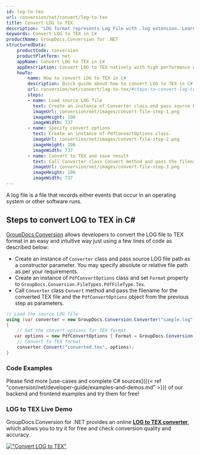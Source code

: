 ```yaml
---
id: log-to-tex
url: conversion/net/convert/log-to-tex
title: Convert LOG to TEX
description: "LOG format represents Log File with .log extension. Learn how to convert LOG to TEX file programmatically in C# language using GroupDocs.Conversion for .NET library."
keywords: Convert LOG to TEX in C#
productName: GroupDocs.Conversion for .NET
structuredData:
    productCode: conversion
    productPlatform: net
    appName: Convert LOG to TEX in C#
    appDescription: Convert LOG to TEX natively with high performance using C# language and server side GroupDocs.Conversion for .NET APIs, without the use of any software like Microsoft or Open Office.
    howTo:
        name: How to convert LOG to TEX in C# 
        description: Quick guide about how to convert LOG to TEX in C# with high performance and accuracy.
        url: conversion/net/convert/log-to-tex/#steps-to-convert-log-to-tex-in-c
        steps:
        - name: Load source LOG file 
          text: Create an instance of Converter class and pass source LOG file path as a constructor parameter. You may specify absolute or relative file path as per your requirements. 
          imageUrl: conversion/net/images/convert-file-step-1.png
          imageHeight: 196
          imageWidth: 737
        - name: Specify convert options 
          text: Create an instance of PdfConvertOptions class.
          imageUrl: conversion/net/images/convert-file-step-2.png
          imageHeight: 196
          imageWidth: 737
        - name: Convert to TEX and save result 
          text: Call Converter class Convert method and pass the filename for the converted HTML file and the PdfConvertOptions object from the previous step as parameters.
          imageUrl: conversion/net/images/convert-file-step-3.png
          imageHeight: 196
          imageWidth: 737
---
```


A log file is a file that records either events that occur in an operating system or other software runs.

## Steps to convert LOG to TEX in C#

[GroupDocs.Conversion](https://products.groupdocs.com/conversion/net) allows developers to convert the LOG file to TEX format in an easy and intuitive way just using a few lines of code as described below:

* Create an instance of `Converter` class and pass source LOG file path as a constructor parameter. You may specify absolute or relative file path as per your requirements. 
* Create an instance of `PdfConvertOptions` class and set `Format` property to `GroupDocs.Conversion.FileTypes.PdfFileType.Tex`.
* Call `Converter` class `Convert` method and pass the filename for the converted TEX file and the `PdfConvertOptions` object from the previous step as parameters.

```csharp
// Load the source LOG file
using (var converter = new GroupDocs.Conversion.Converter("sample.log"))
{
    // Set the convert options for TEX format
   var options = new PdfConvertOptions { Format = GroupDocs.Conversion.FileTypes.PdfFileType.Tex };
    // Convert to TEX format
    converter.Convert("converted.tex", options);
}
```

### Code Examples

Please find more [use-cases and complete C# sources]({{< ref "conversion/net/developer-guide/examples-and-demos.md" >}}) of our backend and frontend examples and try them for free!

### LOG to TEX Live Demo

GroupDocs.Conversion for .NET provides an online [**LOG to TEX converter**](https://products.groupdocs.app/conversion/log-to-tex), which allows you to try it for free and check conversion quality and accuracy.

[!["Convert LOG to TEX"](conversion/net/images/convert-to-tex/convert-log-to-tex.png)](https://products.groupdocs.app/conversion/log-to-tex)